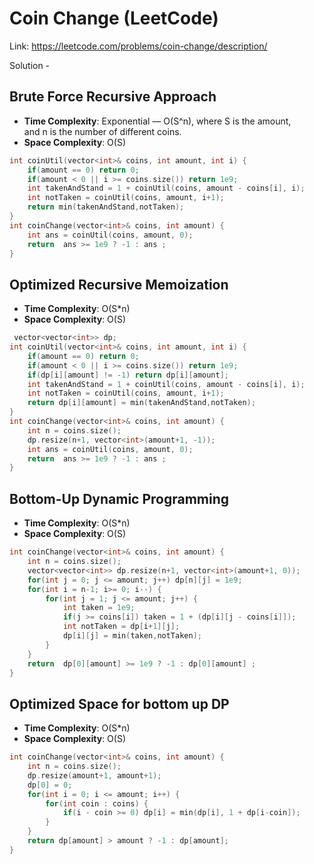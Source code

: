 # Coin Change (LeetCode)
Link: https://leetcode.com/problems/coin-change/description/

Solution - 
## Brute Force Recursive Approach
- **Time Complexity**: Exponential — O(S^n), where S is the amount, and n is the number of different coins. 
- **Space Complexity**: O(S)
```C++
int coinUtil(vector<int>& coins, int amount, int i) {
    if(amount == 0) return 0;
    if(amount < 0 || i >= coins.size()) return 1e9;
    int takenAndStand = 1 + coinUtil(coins, amount - coins[i], i);
    int notTaken = coinUtil(coins, amount, i+1);
    return min(takenAndStand,notTaken);
}
int coinChange(vector<int>& coins, int amount) {
    int ans = coinUtil(coins, amount, 0);
    return  ans >= 1e9 ? -1 : ans ;
}
```

## Optimized Recursive Memoization
- **Time Complexity**: O(S*n)
- **Space Complexity**: O(S)
```C++
 vector<vector<int>> dp;
int coinUtil(vector<int>& coins, int amount, int i) {
    if(amount == 0) return 0;
    if(amount < 0 || i >= coins.size()) return 1e9;
    if(dp[i][amount] != -1) return dp[i][amount];
    int takenAndStand = 1 + coinUtil(coins, amount - coins[i], i);
    int notTaken = coinUtil(coins, amount, i+1);
    return dp[i][amount] = min(takenAndStand,notTaken);
}
int coinChange(vector<int>& coins, int amount) {
    int n = coins.size();
    dp.resize(n+1, vector<int>(amount+1, -1));
    int ans = coinUtil(coins, amount, 0);
    return  ans >= 1e9 ? -1 : ans ;
}
```

## Bottom-Up Dynamic Programming
- **Time Complexity**: O(S*n)
- **Space Complexity**: O(S)
```C++
int coinChange(vector<int>& coins, int amount) {
    int n = coins.size();
    vector<vector<int>> dp.resize(n+1, vector<int>(amount+1, 0));
    for(int j = 0; j <= amount; j++) dp[n][j] = 1e9;
    for(int i = n-1; i>= 0; i--) {
        for(int j = 1; j <= amount; j++) {
            int taken = 1e9;
            if(j >= coins[i]) taken = 1 + (dp[i][j - coins[i]]);
            int notTaken = dp[i+1][j];
            dp[i][j] = min(taken,notTaken);
        }
    }
    return  dp[0][amount] >= 1e9 ? -1 : dp[0][amount] ;
}
```
## Optimized Space for bottom up DP
- **Time Complexity**: O(S*n)
- **Space Complexity**: O(S)
```C++
int coinChange(vector<int>& coins, int amount) {
    int n = coins.size();
    dp.resize(amount+1, amount+1);
    dp[0] = 0;
    for(int i = 0; i <= amount; i++) {
        for(int coin : coins) {
            if(i - coin >= 0) dp[i] = min(dp[i], 1 + dp[i-coin]);
        }
    }
    return dp[amount] > amount ? -1 : dp[amount];
}

```